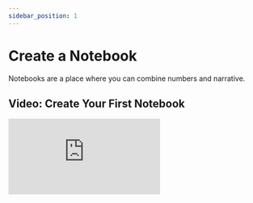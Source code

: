 ```yaml
---
sidebar_position: 1
---
```


# Create a Notebook

Notebooks are a place where you can combine numbers and narrative.

## Video: Create Your First Notebook

<div style={{position: 'relative', paddingBottom: '59.01639344262295%', height: 0}}>
  <iframe src="https://www.loom.com/embed/62be1d8356f6406089d406690e339d81" frameBorder={0} webkitallowfullscreen mozallowfullscreen allowFullScreen style={{position: 'absolute', top: 0, left: 0, width: '100%', height: '100%'}} />
</div>

<br></br>

## Create a New Notebook

- To **create a notebook**, go to your workspace and click `Create Notebook` on the top right.

## Duplicate a Published Notebook

- To **duplicate a published notebook**, make sure you're signed in and visit the notebook you want to duplicate, then click `Duplicate Notebook` on the top right. <br></br>
  Take a look at our [Gallery of examples](/gallery) to find notebooks to duplicate.

## Duplicate Your Notebook

- To **duplicate your notebook**, on your workspace, hover the notebook you wish to duplicate, click the `•••` button on the right, and click `Duplicate`.

## Delete a Notebook

Delete a notebook forever.

- To **delete a notebook**, on your workspace, hover the notebook you wish to delete, click the `•••` button on the right, and click `Delete`.

## Export a Notebook

Download a copy of the contents of your notebook as a `json` file.

- To **export a notebook**, go to your workspace, hover the notebook you want to export, click the `•••` button on the right and click `Export`.

- To **import a notebook**, drag the `.json` file from your computer to any Decipad workspace.

<br></br>

---

# Continue Exploring:

- [Add blocks to your notebook](/docs/quick-start/blocks)
